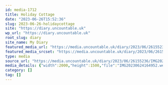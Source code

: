 ```yaml
---
id: media-1712
title: Holiday Cottage
date: "2023-06-26T15:52:36"
slug: 2023-06-26-holidaycottage
site: "https://diary.uncountable.uk"
wp_url: "https://diary.uncountable.uk"
root_slug: diary
site_name: My Diary
featured_media_url: "https://media.uncountable.uk/diary/2023/06/26155236/IMG20230624164952.webp"
featured_media_srcset: "https://media.uncountable.uk/diary/2023/06/26155236/IMG20230624164952-300x225.webp 300w, https://media.uncountable.uk/diary/2023/06/26155236/IMG20230624164952-1024x768.webp 1024w, https://media.uncountable.uk/diary/2023/06/26155236/IMG20230624164952-150x150.webp 150w, https://media.uncountable.uk/diary/2023/06/26155236/IMG20230624164952-640x480.webp 640w, https://media.uncountable.uk/diary/2023/06/26155236/IMG20230624164952.webp 2000w"
type: media
source_url: "https://media.uncountable.uk/diary/2023/06/26155236/IMG20230624164952.webp"
media_details: {"width":2000,"height":1500,"file":"IMG20230624164952.webp","filesize":189974,"sizes":{"medium":{"file":"IMG20230624164952-300x225.webp","width":300,"height":225,"filesize":19264,"mime_type":"image/webp","source_url":"https://media.uncountable.uk/diary/2023/06/26155236/IMG20230624164952-300x225.webp"},"large":{"file":"IMG20230624164952-1024x768.webp","width":1024,"height":768,"filesize":205342,"mime_type":"image/webp","source_url":"https://media.uncountable.uk/diary/2023/06/26155236/IMG20230624164952-1024x768.webp"},"thumbnail":{"file":"IMG20230624164952-150x150.webp","width":150,"height":150,"filesize":6702,"mime_type":"image/webp","source_url":"https://media.uncountable.uk/diary/2023/06/26155236/IMG20230624164952-150x150.webp"},"mobwidth":{"file":"IMG20230624164952-640x480.webp","width":640,"height":480,"filesize":85562,"mime_type":"image/webp","source_url":"https://media.uncountable.uk/diary/2023/06/26155236/IMG20230624164952-640x480.webp"},"full":{"file":"IMG20230624164952.webp","width":2000,"height":1500,"mime_type":"image/webp","source_url":"https://media.uncountable.uk/diary/2023/06/26155236/IMG20230624164952.webp"}},"image_meta":{"aperture":"0","credit":"","camera":"","caption":"","created_timestamp":"0","copyright":"","focal_length":"0","iso":"0","shutter_speed":"0","title":"","orientation":"0","keywords":[]}}
category: []
tag: []
---
```



